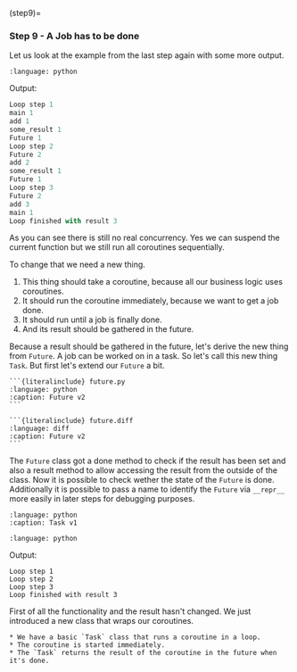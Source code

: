 (step9)=

### Step 9 - A Job has to be done

Let us look at the example from the last step again with some more output.

```{literalinclude} step9_1.py
:language: python
```
Output:

```python
Loop step 1
main 1
add 1
some_result 1
Future 1
Loop step 2
Future 2
add 2
some_result 1
Future 1
Loop step 3
Future 2
add 3
main 1
Loop finished with result 3
```

As you can see there is still no real concurrency. Yes we can suspend the
current function but we still run all coroutines sequentially.

To change that we need a new thing.
1. This thing should take a coroutine, because all our business logic uses
   coroutines.
2. It should run the coroutine immediately, because we want to get a job done.
3. It should run until a job is finally done.
4. And its result should be gathered in the future.

Because a result should be gathered in the future, let's derive the new thing
from `Future`. A job can be worked on in a task. So let's call this new thing
`Task`. But first let's extend our `Future` a bit.


````{tab} Source
```{literalinclude} future.py
:language: python
:caption: Future v2
```
````
````{tab} Diff
```{literalinclude} future.diff
:language: diff
:caption: Future v2
```
````

The `Future` class got a done method to check if the result has been set and
also a result method to allow accessing the result from the outside of the
class. Now it is possible to check wether the state of the `Future` is done.
Additionally it is possible to pass a name to identify the `Future` via
 `__repr__` more easily in later steps for debugging purposes.

```{literalinclude} task.py
:language: python
:caption: Task v1
```

```{literalinclude} step9_2.py
:language: python
```

Output:

```
Loop step 1
Loop step 2
Loop step 3
Loop finished with result 3
```

First of all the functionality and the result hasn't changed. We just introduced
a new class that wraps our coroutines.


```{admonition} Summary
* We have a basic `Task` class that runs a coroutine in a loop.
* The coroutine is started immediately.
* The `Task` returns the result of the coroutine in the future when it's done.
```

